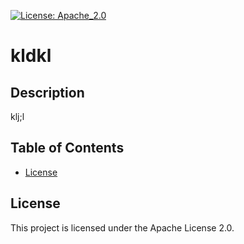[![License: Apache_2.0](https://img.shields.io/badge/License-Apache_2.0-blue.svg)](https://opensource.org/licenses/Apache-2.0)

# kldkl

## Description
klj;l

## Table of Contents
- [License](#license)

## License
This project is licensed under the Apache License 2.0.

